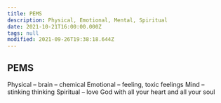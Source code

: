 ```yaml
---
title: PEMS
description: Physical, Emotional, Mental, Spiritual
date: 2021-10-21T16:00:00.000Z
tags: null
modified: 2021-09-26T19:38:18.644Z
---
```


## PEMS

Physical – brain – chemical
Emotional – feeling, toxic feelings
Mind – stinking thinking
Spiritual – love God with all your heart and all your soul
